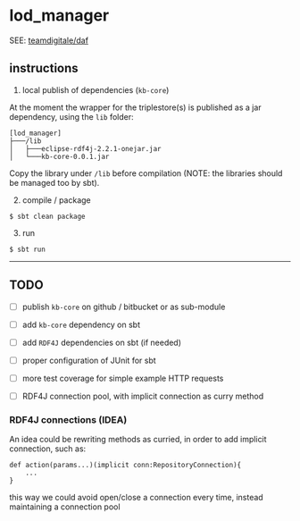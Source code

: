 
lod_manager
===============

SEE: [teamdigitale/daf](https://github.com/teamdigitale/daf) 

## instructions

1. local publish of dependencies (`kb-core`)

At the moment the wrapper for the triplestore(s) is published as a jar dependency, using the `lib` folder:

```
[lod_manager]
├───/lib
│   ├───eclipse-rdf4j-2.2.1-onejar.jar
│   └───kb-core-0.0.1.jar
```
Copy the library under `/lib` before compilation (NOTE: the libraries should be managed too by sbt).

2. compile / package

```
$ sbt clean package
```

3. run

```
$ sbt run 
```


* * * 

## TODO 

- [ ] publish `kb-core` on github / bitbucket or as sub-module
- [ ] add `kb-core` dependency on sbt 
- [ ] add `RDF4J` dependencies on sbt (if needed)
- [ ] proper configuration of JUnit for sbt
- [ ] more test coverage for simple example HTTP requests
- [ ] RDF4J connection pool, with implicit connection as curry method


### RDF4J connections (IDEA)

An idea could be rewriting methods as curried, in order to add implicit connection, such as:

```
def action(params...)(implicit conn:RepositoryConnection){
	...
}
```

this way we could avoid open/close a connection every time, instead maintaining a connection pool

